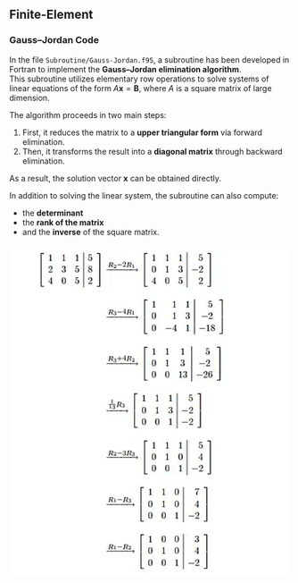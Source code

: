 ## Finite-Element

### Gauss–Jordan Code

In the file `Subroutine/Gauss-Jordan.f95`, a subroutine has been developed in Fortran to implement the **Gauss–Jordan elimination algorithm**.  
This subroutine utilizes elementary row operations to solve systems of linear equations of the form $A\mathbf{x} = \mathbf{B}$, where $A$ is a square matrix of large dimension.

The algorithm proceeds in two main steps:  
1. First, it reduces the matrix to a **upper triangular form** via forward elimination.  
2. Then, it transforms the result into a **diagonal matrix** through backward elimination.

As a result, the solution vector $\mathbf{x}$ can be obtained directly.

In addition to solving the linear system, the subroutine can also compute:  
- the **determinant**  
- the **rank of the matrix**  
- and the **inverse** of the square matrix.

![Gauss–Jordan Elimination photo](Picture/Picture1.png)

